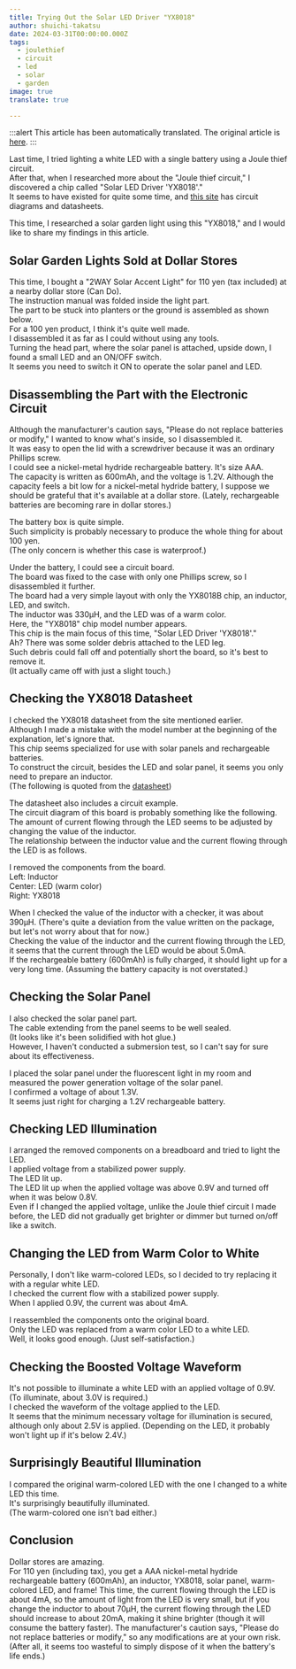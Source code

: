 ```yaml
---
title: Trying Out the Solar LED Driver "YX8018"
author: shuichi-takatsu
date: 2024-03-31T00:00:00.000Z
tags:
  - joulethief
  - circuit
  - led
  - solar
  - garden
image: true
translate: true

---
```


:::alert
This article has been automatically translated.
The original article is [here](https://developer.mamezou-tech.com/blogs/2024/03/31/solar-garden-light-by-joule-thief-circuit/).
:::



Last time, I tried lighting a white LED with a single battery using a Joule thief circuit.  
After that, when I researched more about the "Joule thief circuit," I discovered a chip called "Solar LED Driver 'YX8018'."  
It seems to have existed for quite some time, and [this site](https://github.com/mcauser/YX8018-solar-led-driver) has circuit diagrams and datasheets.

This time, I researched a solar garden light using this "YX8018," and I would like to share my findings in this article.

## Solar Garden Lights Sold at Dollar Stores

This time, I bought a "2WAY Solar Accent Light" for 110 yen (tax included) at a nearby dollar store (Can Do).  
The instruction manual was folded inside the light part.  
The part to be stuck into planters or the ground is assembled as shown below.  
For a 100 yen product, I think it's quite well made.  
I disassembled it as far as I could without using any tools.  
Turning the head part, where the solar panel is attached, upside down, I found a small LED and an ON/OFF switch.  
It seems you need to switch it ON to operate the solar panel and LED.  

## Disassembling the Part with the Electronic Circuit

Although the manufacturer's caution says, "Please do not replace batteries or modify," I wanted to know what's inside, so I disassembled it.  
It was easy to open the lid with a screwdriver because it was an ordinary Phillips screw.  
I could see a nickel-metal hydride rechargeable battery. It's size AAA.  
The capacity is written as 600mAh, and the voltage is 1.2V. Although the capacity feels a bit low for a nickel-metal hydride battery, I suppose we should be grateful that it's available at a dollar store. (Lately, rechargeable batteries are becoming rare in dollar stores.)

The battery box is quite simple.  
Such simplicity is probably necessary to produce the whole thing for about 100 yen.  
(The only concern is whether this case is waterproof.)

Under the battery, I could see a circuit board.  
The board was fixed to the case with only one Phillips screw, so I disassembled it further.  
The board had a very simple layout with only the YX8018B chip, an inductor, LED, and switch.  
The inductor was 330μH, and the LED was of a warm color.  
Here, the "YX8018" chip model number appears.  
This chip is the main focus of this time, "Solar LED Driver 'YX8018'."  
Ah? There was some solder debris attached to the LED leg.  
Such debris could fall off and potentially short the board, so it's best to remove it.  
(It actually came off with just a slight touch.)

## Checking the YX8018 Datasheet

I checked the YX8018 datasheet from the site mentioned earlier.  
Although I made a mistake with the model number at the beginning of the explanation, let's ignore that.  
This chip seems specialized for use with solar panels and rechargeable batteries.  
To construct the circuit, besides the LED and solar panel, it seems you only need to prepare an inductor.  
(The following is quoted from the [datasheet](https://github.com/mcauser/YX8018-solar-led-driver/blob/master/datasheets/YX8018-datasheet-2.pdf))  

The datasheet also includes a circuit example.  
The circuit diagram of this board is probably something like the following.  
The amount of current flowing through the LED seems to be adjusted by changing the value of the inductor.  
The relationship between the inductor value and the current flowing through the LED is as follows.  

I removed the components from the board.  
Left: Inductor  
Center: LED (warm color)  
Right: YX8018  

When I checked the value of the inductor with a checker, it was about 390μH. (There's quite a deviation from the value written on the package, but let's not worry about that for now.)  
Checking the value of the inductor and the current flowing through the LED, it seems that the current through the LED would be about 5.0mA.  
If the rechargeable battery (600mAh) is fully charged, it should light up for a very long time. (Assuming the battery capacity is not overstated.)

## Checking the Solar Panel

I also checked the solar panel part.  
The cable extending from the panel seems to be well sealed.  
(It looks like it's been solidified with hot glue.)  
However, I haven't conducted a submersion test, so I can't say for sure about its effectiveness.  

I placed the solar panel under the fluorescent light in my room and measured the power generation voltage of the solar panel.  
I confirmed a voltage of about 1.3V.  
It seems just right for charging a 1.2V rechargeable battery.  

## Checking LED Illumination

I arranged the removed components on a breadboard and tried to light the LED.  
I applied voltage from a stabilized power supply.  
The LED lit up.  
The LED lit up when the applied voltage was above 0.9V and turned off when it was below 0.8V.  
Even if I changed the applied voltage, unlike the Joule thief circuit I made before, the LED did not gradually get brighter or dimmer but turned on/off like a switch.  

## Changing the LED from Warm Color to White

Personally, I don't like warm-colored LEDs, so I decided to try replacing it with a regular white LED.  
I checked the current flow with a stabilized power supply.  
When I applied 0.9V, the current was about 4mA.  

I reassembled the components onto the original board.  
Only the LED was replaced from a warm color LED to a white LED.  
Well, it looks good enough. (Just self-satisfaction.)

## Checking the Boosted Voltage Waveform

It's not possible to illuminate a white LED with an applied voltage of 0.9V.  
(To illuminate, about 3.0V is required.)  
I checked the waveform of the voltage applied to the LED.  
It seems that the minimum necessary voltage for illumination is secured, although only about 2.5V is applied. (Depending on the LED, it probably won't light up if it's below 2.4V.)

## Surprisingly Beautiful Illumination

I compared the original warm-colored LED with the one I changed to a white LED this time.  
It's surprisingly beautifully illuminated.  
(The warm-colored one isn't bad either.)

## Conclusion

Dollar stores are amazing.  
For 110 yen (including tax), you get a AAA nickel-metal hydride rechargeable battery (600mAh), an inductor, YX8018, solar panel, warm-colored LED, and frame!
This time, the current flowing through the LED is about 4mA, so the amount of light from the LED is very small, but if you change the inductor to about 70μH, the current flowing through the LED should increase to about 20mA, making it shine brighter (though it will consume the battery faster).
The manufacturer's caution says, "Please do not replace batteries or modify," so any modifications are at your own risk.
(After all, it seems too wasteful to simply dispose of it when the battery's life ends.)
